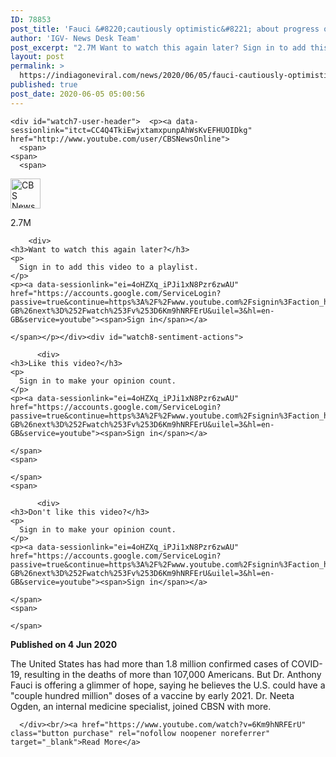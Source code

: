 ```yaml
---
ID: 78853
post_title: 'Fauci &#8220;cautiously optimistic&#8221; about progress on coronavirus vaccine'
author: 'IGV- News Desk Team'
post_excerpt: "2.7M Want to watch this again later? Sign in to add this video to a playlist. Sign in Like this video? Sign in to make your opinion count. Sign in Don't like this video? Sign in to make your opinion count. Sign in Published on 4 Jun 2020The United States has had more than 1.8&hellip;"
layout: post
permalink: >
  https://indiagoneviral.com/news/2020/06/05/fauci-cautiously-optimistic-about-progress-on-coronavirus-vaccine/78853/india-gone-viral/
published: true
post_date: 2020-06-05 05:00:56
---
```

<div id="watch7-content" itemid="" itemscope="" itemtype="http://schema.org/VideoObject">
              <meta content="Fauci "cautiously optimistic" about progress on coronavirus vaccine" itemprop="name"></meta><meta content="The United States has had more than 1.8 million confirmed cases of COVID-19, resulting in the deaths of more than 107,000 Americans. But Dr. Anthony Fauci is..." itemprop="description"></meta><meta content="False" itemprop="paid"></meta><meta content="UC8p1vwvWtl6T73JiExfWs1g" itemprop="channelId"></meta><meta content="6Km9hNRFErU" itemprop="videoId"></meta><meta content="PT7M51S" itemprop="duration"></meta><meta content="False" itemprop="unlisted"></meta><meta content="HTML5 Flash" itemprop="playerType"></meta><meta content="1280" itemprop="width"></meta><meta content="720" itemprop="height"></meta><meta content="True" itemprop="isFamilyFriendly"></meta><meta content="AD,AE,AF,AG,AI,AL,AM,AO,AQ,AR,AS,AT,AW,AX,AZ,BA,BB,BD,BE,BF,BG,BH,BI,BJ,BL,BM,BN,BO,BQ,BR,BS,BT,BV,BW,BY,BZ,CC,CD,CF,CG,CH,CI,CK,CL,CM,CN,CO,CR,CU,CV,CW,CX,CY,CZ,DE,DJ,DK,DM,DO,DZ,EC,EE,EG,EH,ER,ES,ET,FI,FJ,FK,FM,FO,FR,GA,GB,GD,GE,GF,GG,GH,GI,GL,GM,GN,GP,GQ,GR,GS,GT,GU,GW,GY,HK,HM,HN,HR,HT,HU,ID,IE,IL,IM,IN,IO,IQ,IR,IS,IT,JE,JM,JO,KE,KG,KH,KI,KM,KN,KP,KR,KW,KY,KZ,LA,LB,LC,LI,LK,LR,LS,LT,LU,LV,LY,MA,MC,MD,ME,MF,MG,MH,MK,ML,MM,MN,MO,MP,MQ,MR,MS,MT,MU,MV,MW,MX,MY,MZ,NA,NC,NE,NF,NG,NI,NL,NO,NP,NR,NU,NZ,OM,PA,PE,PF,PG,PH,PK,PL,PM,PN,PR,PS,PT,PW,PY,QA,RE,RO,RS,RU,RW,SA,SB,SC,SD,SE,SG,SH,SI,SJ,SK,SL,SM,SN,SO,SR,SS,ST,SV,SX,SY,SZ,TC,TD,TF,TG,TH,TJ,TK,TL,TM,TN,TO,TR,TT,TV,TW,TZ,UA,UG,UM,US,UY,UZ,VA,VC,VE,VG,VI,VN,VU,WF,WS,YE,YT,ZA,ZM,ZW" itemprop="regionsAllowed"></meta><meta content="46193" itemprop="interactionCount"></meta><meta content="2020-06-04" itemprop="datePublished"></meta><meta content="2020-06-04" itemprop="uploadDate"></meta><meta content="News & Politics" itemprop="genre"></meta><div id="watch-header">
      

    <div id="watch7-user-header">  <p><a data-sessionlink="itct=CC4Q4TkiEwjxtamxpunpAhWsKvEFHUOIDkg" href="http://www.youtube.com/user/CBSNewsOnline">
      <span>
    <span>
      <span>
        
  <img alt="CBS News" data-thumb="https://yt3.ggpht.com/a/AATXAJyg_VlgcsS1BHiv_8h-RoLxFaWmDeE2iMIu0w=s48-c-k-c0xffffffff-no-rj-mo" data-ytimg="1" height="48" onload=";window.__ytRIL && __ytRIL(this)" src="http://www.youtube.com/yts/img/pixel-vfl3z5WfW.gif" width="48"></img><span></span>
      </span>
    </span>
  </span>

  </a></p>
<p><span id="watch7-subscription-container"><span><span>  
  

</span><span aria-label="2.7M" tabindex="0" title="2.7M">2.7M</span>  <span>
    
  

  </span>
</span></span></p></div>
    <div id="watch8-action-buttons"><div data-button-toggle-group="optional" id="watch8-secondary-actions">    <p><span>
      
        <div>
    <h3>Want to watch this again later?</h3>
    <p>
      Sign in to add this video to a playlist.
    </p>
    <p><a data-sessionlink="ei=4oHZXq_iPJi1xN8Pzr6zwAU" href="https://accounts.google.com/ServiceLogin?passive=true&continue=https%3A%2F%2Fwww.youtube.com%2Fsignin%3Faction_handle_signin%3Dtrue%26app%3Ddesktop%26feature%3D__FEATURE__%26hl%3Den-GB%26next%3D%252Fwatch%253Fv%253D6Km9hNRFErU&uilel=3&hl=en-GB&service=youtube"><span>Sign in</span></a>
  </p></div>

    </span></p></div><div id="watch8-sentiment-actions">




  <p><span data-button-toggle-group="optional">
    <span>
      
          <div>
    <h3>Like this video?</h3>
    <p>
      Sign in to make your opinion count.
    </p>
    <p><a data-sessionlink="ei=4oHZXq_iPJi1xN8Pzr6zwAU" href="https://accounts.google.com/ServiceLogin?passive=true&continue=https%3A%2F%2Fwww.youtube.com%2Fsignin%3Faction_handle_signin%3Dtrue%26app%3Ddesktop%26feature%3D__FEATURE__%26hl%3Den-GB%26next%3D%252Fwatch%253Fv%253D6Km9hNRFErU&uilel=3&hl=en-GB&service=youtube"><span>Sign in</span></a>
  </p></div>

    </span>
    <span>
      
    </span>
    <span>
      
          <div>
    <h3>Don't like this video?</h3>
    <p>
      Sign in to make your opinion count.
    </p>
    <p><a data-sessionlink="ei=4oHZXq_iPJi1xN8Pzr6zwAU" href="https://accounts.google.com/ServiceLogin?passive=true&continue=https%3A%2F%2Fwww.youtube.com%2Fsignin%3Faction_handle_signin%3Dtrue%26app%3Ddesktop%26feature%3D__FEATURE__%26hl%3Den-GB%26next%3D%252Fwatch%253Fv%253D6Km9hNRFErU&uilel=3&hl=en-GB&service=youtube"><span>Sign in</span></a>
  </p></div>

    </span>
    <span>
      
    </span>
  </span>
</p></div></div>
  </div>



      


  


  <div id="action-panel-details"><div id="watch-description"><div id="watch-description-content"><div id="watch-description-clip"><p><strong>Published on 4 Jun 2020</strong></p><p class="" id="eow-description">The United States has had more than 1.8 million confirmed cases of COVID-19, resulting in the deaths of more than 107,000 Americans. But Dr. Anthony Fauci is offering a glimmer of hope, saying he believes the U.S. could have a "couple hundred million" doses of a vaccine by early 2021. Dr. Neeta Ogden, an internal medicine specialist, joined CBSN with more.</p>  
</div></div></div></div>


        


      </div><br/><a href="https://www.youtube.com/watch?v=6Km9hNRFErU" class="button purchase" rel="nofollow noopener noreferrer" target="_blank">Read More</a>